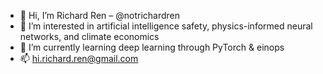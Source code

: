 - 👋 Hi, I’m Richard Ren – @notrichardren
- 👀 I’m interested in artificial intelligence safety, physics-informed neural networks, and climate economics
- 🌱 I’m currently learning deep learning through PyTorch & einops
- 📫 hi.richard.ren@gmail.com

<!---
notrichardren/notrichardren is a ✨ special ✨ repository because its `README.md` (this file) appears on your GitHub profile.
You can click the Preview link to take a look at your changes.
--->
